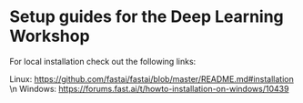 # Setup guides for the Deep Learning Workshop


For local installation check out the following links: 

Linux: https://github.com/fastai/fastai/blob/master/README.md#installation \n
Windows: https://forums.fast.ai/t/howto-installation-on-windows/10439
